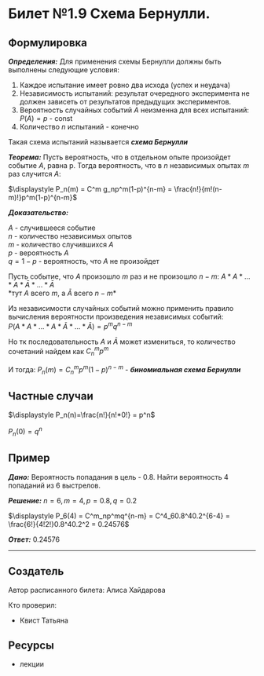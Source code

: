 # Билет №1.9 Схема Бернулли.

## Формулировка

***Определения:***
Для применения схемы Бернулли должны быть выполнены следующие условия:
1. Каждое испытание имеет ровно два исхода (успех и неудача)
2. Независимость испытаний: результат очередного эксперимента не должен зависеть от результатов предыдущих экспериментов.  
3. Вероятность случайных событий $A$ неизменна для всех испытаний:
$P(A) = p$ - const
4. Количество $n$ испытаний - конечно

Такая схема испытаний называется ***схема Бернулли***

***Теорема:*** Пусть вероятность, что в отдельном опыте произойдет событие $A$, равна p. Тогда вероятность, что в $n$ независимых опытах $m$ раз случится $A$:

$\displaystyle P_n(m) = C^m g_np^m(1-p)^{n-m} = \frac{n!}{m!(n-m)!}p^m(1-p)^{n-m}$

***Доказательство:***  

$A$ - случившееся событие  
$n$ - количество независимых опытов  
$m$ - количество случившихся $A$  
$p$ - вероятность $A$  
$q = 1 - p$ - вероятность, что $A$ не произойдет

Пусть событие, что $A$ произошло $m$ раз и не произошло $n-m$: $A * A * ... * A * \bar A * ... * \bar A$  
\*тут $A$ всего $m$, а 
$\bar A$ всего $n-m$\*

Из независимости случайных событий можно применить правило вычисления вероятности произведения независимых событий:  
$P(A * A * ... * A * \bar A * ... * \bar A) = p^mq^{n-m}$

Но тк последовательность $A$ и 
$\bar A$ может измениться, то количество сочетаний найдем как $C^m_np^m$

И тогда: $P_n(m) = C^m_np^m(1-p)^{n-m}$ - ***биномиальная схема Бернулли***

## Частные случаи

$\displaystyle P_n(n)=\frac{n!}{n!*0!} = p^n$

$P_n(0)=q^n$

## Пример

***Дано:*** Вероятность попадания в цель - 0.8. Найти вероятность 4 попаданий из 6 выстрелов.

***Решение:*** $n = 6, m = 4, p = 0.8, q = 0.2$   

$\displaystyle P_6(4) = C^m_np^mq^{n-m} = C^4_60.8^40.2^{6-4} = \frac{6!}{4!2!}0.8^40.2^2 = 0.24576$

***Ответ:*** 0.24576

---
## Создатель

Автор расписанного билета: Алиса Хайдарова

Кто проверил:
- Квист Татьяна

## Ресурсы
- лекции
